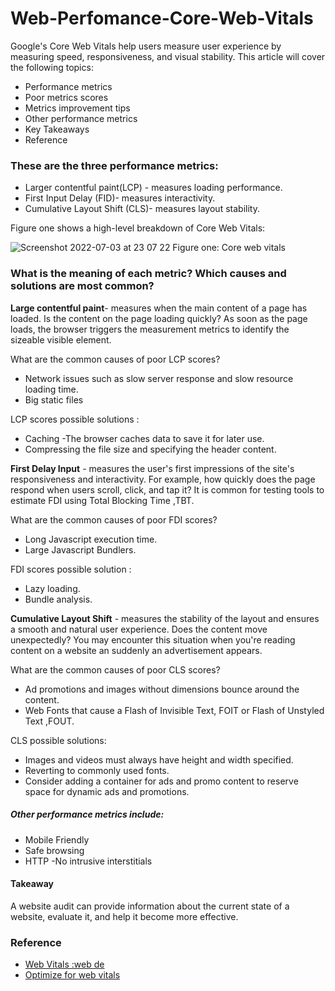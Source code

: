 # Web-Perfomance-Core-Web-Vitals

Google's Core Web Vitals help users measure user experience by measuring speed, responsiveness, and visual stability. This article will cover the following topics:

- Performance metrics
- Poor metrics scores
- Metrics improvement tips
- Other performance metrics
- Key Takeaways
- Reference

### These are the three performance metrics:

- Larger contentful paint(LCP) - measures loading performance.
- First Input Delay (FID)- measures interactivity.
- Cumulative Layout Shift (CLS)- measures layout stability.

Figure one shows a high-level breakdown of Core Web Vitals:

![Screenshot 2022-07-03 at 23 07 22](https://user-images.githubusercontent.com/64105005/180094713-4cf27fa1-8cde-4671-8745-8efd91c4bb77.png)
Figure one: Core web vitals
 
### What is the meaning of each metric? Which causes and solutions are most common?

**Large contentful paint**- measures when the main content of a page has loaded. Is the content on the page loading quickly?
As soon as the page loads, the browser triggers the measurement metrics to identify the sizeable visible element.

What are the common causes of poor LCP scores? 
- Network issues such as slow server response and slow resource loading time.
- Big static files

LCP scores possible solutions :
- Caching -The browser caches data to save it for later use.
- Compressing the file size and specifying the header content.


**First Delay Input** - measures the user's first impressions of the site's responsiveness and interactivity.  For example, how quickly does the page respond when users scroll, click, and tap it? 
It is common for testing tools to estimate FDI using Total Blocking Time ,TBT.

What are the common causes of poor FDI scores? 
- Long Javascript execution time.
- Large Javascript Bundlers.

FDI scores possible solution :
- Lazy loading.
- Bundle analysis.

**Cumulative Layout Shift** - measures the stability of the layout and ensures a smooth and natural user experience. Does the content move unexpectedly? 
You may encounter this situation when you're reading content on a website an suddenly an advertisement appears.

What are the common causes of poor CLS scores? 
- Ad promotions and images without dimensions bounce around the content.
- Web Fonts that cause a Flash of Invisible Text, FOIT or Flash of Unstyled Text ,FOUT.

CLS possible solutions:
- Images and videos must always have height and width specified.
- Reverting to commonly used fonts.
- Consider adding a container for ads and promo content to reserve space for dynamic ads and promotions.

##### Other performance metrics include:
- Mobile Friendly
- Safe browsing
- HTTP
-No intrusive interstitials

#### Takeaway
A website audit can provide information about the current state of a website, evaluate it, and help it become more effective.

### Reference
- [Web Vitals :web de](https://web.dev/vitals/)
- [Optimize for web vitals](https://web.dev/vitals/)
